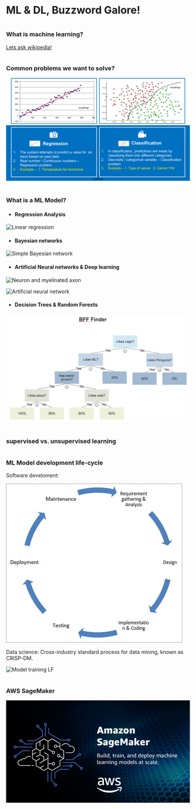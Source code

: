 # ML & DL, Buzzword Galore!
# 
### What is machine learning?

[Lets ask wikipedia!](https://en.wikipedia.org/wiki/Machine_learning)
# 
### Common problems we want to solve?
![Regression vs. Classification](https://raw.githubusercontent.com/amir-ippon/tabcorp_ml_preso/master/assets/Classification-vs-Regression1.png "")
# 
### What is a ML Model?
* #### Regression Analysis

![Linear regression ](https://upload.wikimedia.org/wikipedia/commons/b/be/Normdist_regression.png "")

* #### Bayesian networks

![Simple Bayesian network](https://upload.wikimedia.org/wikipedia/commons/0/0e/SimpleBayesNet.svg "")

* #### Artificial Neural networks & Deep learning

![Neuron and myelinated axon](https://upload.wikimedia.org/wikipedia/commons/4/44/Neuron3.png "")

![Artificial neural network](https://upload.wikimedia.org/wikipedia/commons/4/46/Colored_neural_network.svg "")

* #### Decision Trees & Random Forests

![Decision Tree](https://raw.githubusercontent.com/amir-ippon/tabcorp_ml_preso/master/assets/bff-finder.png "")
#
### supervised vs. unsupervised learning
#
### ML Model development life-cycle

Software develoment:
 
![SDLC](https://raw.githubusercontent.com/amir-ippon/tabcorp_ml_preso/master/assets/SDLC-Cycle.jpg)

Data science: 
Cross-industry standard process for data mining, known as CRISP-DM.

![Model training LF](https://docs.aws.amazon.com/wellarchitected/latest/machine-learning-lens/images/image2.jpeg)
# 
### AWS SageMaker

![AWS SageMaker](https://github.com/amir-ippon/tabcorp_ml_preso/raw/master/assets/sageMaker.png)




